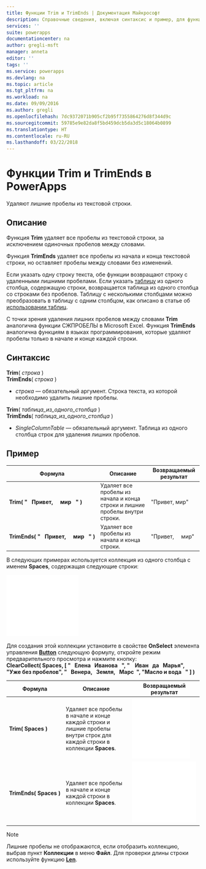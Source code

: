 ```yaml
---
title: Функции Trim и TrimEnds | Документация Майкрософт
description: Справочные сведения, включая синтаксис и пример, для функций Trim и TrimEnds в PowerApps
services: ''
suite: powerapps
documentationcenter: na
author: gregli-msft
manager: anneta
editor: ''
tags: ''
ms.service: powerapps
ms.devlang: na
ms.topic: article
ms.tgt_pltfrm: na
ms.workload: na
ms.date: 09/09/2016
ms.author: gregli
ms.openlocfilehash: 7dc9372071b905cf2b95f7355864276d8f344d9c
ms.sourcegitcommit: 59785e9e82da8f5bd459dcb5da3d5c18064b0899
ms.translationtype: HT
ms.contentlocale: ru-RU
ms.lasthandoff: 03/22/2018
---
```

# <a name="trim-and-trimends-functions-in-powerapps"></a>Функции Trim и TrimEnds в PowerApps
Удаляют лишние пробелы из текстовой строки.

## <a name="description"></a>Описание
Функция **Trim** удаляет все пробелы из текстовой строки, за исключением одиночных пробелов между словами.  

Функция **TrimEnds** удаляет все пробелы из начала и конца текстовой строки, но оставляет пробелы между словами без изменений.

Если указать одну строку текста, обе функции возвращают строку с удаленными лишними пробелами. Если указать [таблицу](../working-with-tables.md) из одного столбца, содержащую строки, возвращается таблица из одного столбца со строками без пробелов. Таблицу с несколькими столбцами можно преобразовать в таблицу с одним столбцом, как описано в статье об [использовании таблиц](../working-with-tables.md).

С точки зрения удаления лишних пробелов между словами **Trim** аналогична функции СЖПРОБЕЛЫ в Microsoft Excel. Функция **TrimEnds** аналогична функциям в языках программирования, которые удаляют пробелы только в начале и конце каждой строки.

## <a name="syntax"></a>Синтаксис
**Trim**( *строка* )<br>**TrimEnds**( *строка* )

* *строка* — обязательный аргумент. Строка текста, из которой необходимо удалить лишние пробелы.

**Trim**( *таблица_из_одного_столбца* )<br>**TrimEnds**( *таблица_из_одного_столбца* )

* *SingleColumnTable* — обязательный аргумент. Таблица из одного столбца строк для удаления лишних пробелов.

## <a name="example"></a>Пример
| Формула | Описание | Возвращаемый результат |
| --- | --- | --- |
| **Trim(&nbsp;"&nbsp;&nbsp;&nbsp;Привет,&nbsp;&nbsp;&nbsp;&nbsp;&nbsp;мир&nbsp;&nbsp;&nbsp;"&nbsp;)** |Удаляет все пробелы из начала и конца строки и лишние пробелы внутри строки. |"Привет, мир" |
| **TrimEnds(&nbsp;"&nbsp;&nbsp;&nbsp;Привет,&nbsp;&nbsp;&nbsp;&nbsp;&nbsp;мир&nbsp;&nbsp;&nbsp;"&nbsp;)** |Удаляет все пробелы из начала и конца строки. |"Привет,&nbsp;&nbsp;&nbsp;&nbsp;&nbsp;мир" |

В следующих примерах используется коллекция из одного столбца с именем **Spaces**, содержащая следующие строки:

![](media/function-trim/input-strings.png)

Для создания этой коллекции установите в свойстве **OnSelect** элемента управления **[Button](../controls/control-button.md)** следующую формулу, откройте режим предварительного просмотра и нажмите кнопку:
<br>**ClearCollect( Spaces, [ "&nbsp;&nbsp;&nbsp;Елена&nbsp;&nbsp;&nbsp;Иванова&nbsp;&nbsp;&nbsp;", "&nbsp;&nbsp;&nbsp;&nbsp;Иван&nbsp;&nbsp;&nbsp;да&nbsp;&nbsp;&nbsp;Марья", "Уже&nbsp;без пробелов", "&nbsp;&nbsp;&nbsp;Венера,&nbsp;&nbsp;&nbsp;Земля,&nbsp;&nbsp;&nbsp;Марс&nbsp;&nbsp;", "Масло&nbsp;и&nbsp;вода&nbsp;&nbsp;&nbsp;" ] )**

| Формула | Описание | Возвращаемый результат |
| --- | --- | --- |
| **Trim(&nbsp;Spaces&nbsp;)** |Удаляет все пробелы в начале и конце каждой строки и лишние пробелы внутри строк для каждой строки в коллекции **Spaces**. |<style> img { max-width: none } </style> ![](media/function-trim/output-trim.png) |
| **TrimEnds(&nbsp;Spaces&nbsp;)** |Удаляет все пробелы в начале и конце каждой строки в коллекции **Spaces**. |<style> img { max-width: none } </style> ![](media/function-trim/output-trimends.png) |

> [!NOTE]
> Лишние пробелы не отображаются, если отобразить коллекцию, выбрав пункт **Коллекции** в меню **Файл**. Для проверки длины строки используйте функцию **[Len](function-len.md)**.

